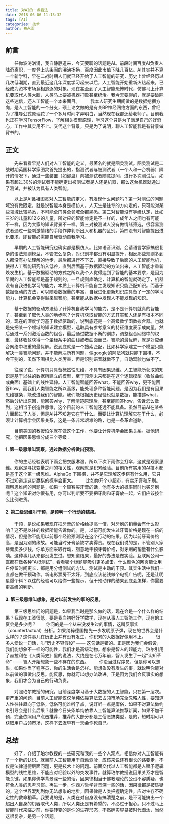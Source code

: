 ```yaml
---
title: 对AI的一点看法
date: 2018-06-06 11:13:32
tags: [AI]
categories: 技术
author: 费永军
---
```


## 前言
&emsp;&emsp;任你波涛汹涌，我自静静道来，今天要聊的话题是AI。前段时间百度AI负责人陆奇离职，一度登上头条闹的沸沸扬扬，百度因此市值下降几百亿。AI其实并不算一个新学科，早在二战时期人们就已经开始了人工智能的研究，历史上曾经经历过几次低潮期，直到最近这几年深度学习起来以后，人工智能开始重新火热起来，已经成为资本市场竞相追逐的对象。现在甚至到了人工智能恐怖时代，仿佛马上计算机要取代人类大脑，人类马上要被机器打败甚至统治。我今天要聊的，就是要破除这些迷信，还人工智能一个本来面目。
&emsp;&emsp;我本人研究生期间做的是数据挖掘方向，是人工智能的一个分支，硕士论文做的是有关BP神经网络方面的东西，曾经为了推导公式原理花了一个多月时间才弄明白，当然现在我都还给老师了。目前我也正在学习TensorFlow，了解相关模型原理，学习这个只是为了满足自己的好奇心，工作中其实用不上。交代这个背景，只是为了说明，聊人工智能我是有背景做背书的。


## 正文
&emsp;&emsp;先来看看早期人们对人工智能的定义，最著名的就是图灵测试。图灵测试是二战时期英国科学家图灵首先提出的，指测试者与被测试者（一个人和一台机器）隔开的情况下，通过一些装置（如键盘）向被测试者随意提问，进行多次测试后，如果有超过30%的测试者不能确定出被测试者是人还是机器，那么这台机器就通过了测试，并被认为具有人类智能。

&emsp;&emsp;以上是AI鼻祖图灵对人工智能的定义，有发现什么问题吗？第一对测试的问题域没有做限定，就是说智能本身是模仿人，人天生是往专的方向走的，只可能对某些领域比较熟悉，不可能全门类全领域全都熟悉。第二对智能没有等级认定，比如三岁的儿童和12岁的儿童，所对应的智能肯定是不一样的，成年人之间也有可能不一样，因为大家的知识背景不一样。第三对被测试人没有做情绪筛选，很容易测试者通过一些刺激情绪的手段作弊判断出人和机器的区别。第四没有对智能提出进化要求，即智能必需能自我驱动自我学习。

&emsp;&emsp;早期的人工智能研究也确实都是模仿人。比如语音识别，会请语言学家搞很复杂的语法规则模型，不管怎么复杂，对识别率都没有明显提升，相反那些规则多到人都没有办法理解的地步，最后都进行不下去，直接导致了后面的人工智能危机，使得人工智能研究陷入低谷，直到后面基于数据驱动的方法出来，人工智能才重新焕发生机。基于数据驱动的方式之所以我个人觉得达到了智能的基本要求，是因为早期的人工智能都是基于规则的，一旦规则库确定，计算机的智能就确定了，机器没有自我进化学习的能力，本质上计算机不能自主发现知识只能匹配知识。而基于数据驱动的方法，可以随着数据量的丰富，自我进化更新知识库具备了一定的学习能力，计算机会变得越来越智能，甚至能从数据中发现人不能发现的知识。

&emsp;&emsp;基于数据的驱动方法给了计算机自我学习的能力，是不是计算机就真的智能了，甚至到了取代人类的地步呢？计算机获取智能的方式其实和人还是有根本不同的，现在的深度学习基于数据驱动的，说到底还是一个高级数学函数拟合器。也就是先把某一个领域的知识建立模型，选取具有参考意义的特征维度表示成向量，然后通过一系列激活函数的组合，最后通过数据不断的训练，调整组合网络中的权重，最终收敛获得一个坐标系中的曲线或者曲面而已。智能的最优解，就是对应组合网络中权重的最优解。说到底就是一个搜索匹配，比如科学家建立一个模型只能解决一类智能问题，并不能解决所有问题，像google的阿法狗就只能下围棋，不会干别的，虽然下围棋比人类厉害，但是识别语音就做不了，自动驾驶也做不了。

&emsp;&emsp;往深了说，计算机只具备概然性思维，不具有因果思维。人工智能所获取的知识是基于以往的数据所建立的模型，至于预测未来都是在这个逻辑模型（收敛曲线或曲面）基础上的线性延伸。人工智能智能回答what，不能回答why，更不能回答how。而我们人类智能之所以高级，能处理多种智能问题，是因为我们是有因果思维链条，能改进我们的智能。我们能根据历史经验也就是数据，能描述what，然后分析出原因，能回答why，了解清楚原理后，甚至能回答how，告诉怎么做到，这相当于创造性思维，这个目前的人工智能还远不能具备。虽然目前AI在某些方面超过了人类，但是AI并不知道它在干什么。而要让计算机理解它在干什么，必须让计算机学会因果关系，这是一条非常艰难的路，也是一条革命道路。

&emsp;&emsp;目前美国的教授珀尔就在做这个工作，他要让计算机学会因果关系。据他研究，他把因果思维分成三个等级：
#### 1. 第一级思维叫观察，通过数据分析做出预测。
&emsp;&emsp;你的生活经验表明下雨会把衣服淋湿，所以下次下雨你会打伞，这就是观察思维。观察是寻找变量之间的相关性，观察就是积累经验。目前所有实用的AI技术都是基于这个第一级思维。AlphaGo 下围棋，并不是它理解这步棋有什么用，它只不过知道走这步赢棋的概率会更大。
&emsp;&emsp;比如你开个小超市，有卖牙膏和牙刷。观察思维问的问题是，如果一个顾客买牙膏的话，他有多大的概率同时也买牙刷呢？这个知识对你很有用，你可以判断要不要把牙刷和牙膏放一起，它们应该按什么比例进货。

#### 2. 第二级思维叫干预，是预判一个行动的结果。
&emsp;&emsp;干预，是说如果我现在把牙膏的价格给提高一倍，对牙刷的销量会有什么影响？这不是以往的数据所能告诉你的。是，以前可能发生过牙膏价格是现在一倍的情况，但是你不能用以前那个经验预测现在这个行动的结果。因为以前牙膏价格高，是因为别的缘故。可能当时牙膏紧缺才卖得贵。现在我们说的是，不管别人家牙膏卖多少钱，你单方面采取行动，刻意地干预牙膏价格，对牙刷的销量有什么影响。这种事儿从来都没发生过。想知道结果，最好的办法是做实验。互联网公司一直都在做各种“A/B测试”，看看哪个标题能吸引更多点击，什么颜色的网页能让用户停留时间更长，都是用分组测试的方法。测试是主动的干预。其实生活中我们一直都在做干预动作。新电影票房不太好，到底应该花钱做个电视广告呢，还是让明星爆个料？以往的经验可以给你一些提示，但干预动作的结果到底会怎样，你需要更高级的判断。

#### 3. 第三级思维叫想象，是对以前发生的事的反思。
&emsp;&emsp;第三级思维问的问题是，如果我当时是那么做的话，现在会是一个什么样的结果？我现在工资很低，要是我当初好好学数学，现在从事人工智能工作，现在的工资会是多少呢？
&emsp;&emsp;你问的是一个从来没发生过的事情，这叫反事实（counterfactual）分析。如果纳粹德国抢先一步发明原子弹，现在的世界会是什么样的？这件事儿在历史上并有没有发生，你积累的大数据好像用不上。
&emsp;&emsp;很多人爱说一句话，叫“历史不容假设” —— 这句话是错的。正是因为我们会假设，我们能想象不一样的可能性，我们才是高级动物。想象是智人的超能力。珀尔引用了赫拉利在《人类简史》里的说法，大约是在七万年前，智人发生了一起“认知革命” —— 智人开始想象一些不存在的东西。
&emsp;&emsp;你没当过程序员，但是你可以想象，如果你当了程序员，你的生活会是怎样。能想象没有发生的事，就说明你能对以前做的事做出反思。能反思，你就可以想办法改进。正是因为我们会反事实的想象，我们才会为自己的行动负责。

&emsp;&emsp;对照珀尔教授的研究，目前深度学习基于大数据的人工智能，只在第一层次。更严重的问题，目前人工智能仅仅单纯依靠算法去占领市场完全忽略人性，要知道人性往往趋向于低俗，低俗可能难听了点，说好听一点是庸俗，如果不对算法做约束引导会是什么后果？就像今日头条单纯依靠人工智能算法推荐新闻，如果不加干预，完全依照用户点击推荐，推荐的大部分都是三俗恶搞类型，是的，短时期可以获取用户占领市场，这样下去迟早有一天会作死自己。

## 总结
&emsp;&emsp;好了，介绍了珀尔教授的一些研究和我的一些个人观点，相信你对人工智能有了一个新的认识。就目前人工智能用于自动驾驶，应该来说还有很长的路要走，不仅是法律道德层面问题，更是技术上的问题。前面交代过人工智能都是人赋予逻辑模型的线性思维，不能应对经验以外的突发事件。就算珀尔教授说因果关系才是智能关键，如果你佛学背景深一些的话，因果律相当于佛教理论的公设不容质疑，也符合人类的思考习惯。再进一步，你西方哲学背景深一些的话，因果律都是被质疑的，这个世界混乱到你无法想象的地步，因果律是人类把握确定性，应对生存不确定性的救命稻草。我要说的是，人类在对自身没有搞清楚之前，是不可能搞出一个超出人自身的机器取代人类，所以人类还是有希望的，不必过于担心。只不过马上智能时代来临之前，你要转变的是你的生存形态，不然确实容易被时代淘汰，当然这很复杂，是另一个话题。
